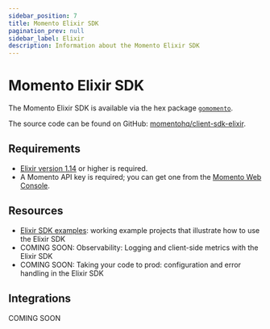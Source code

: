 ```yaml
---
sidebar_position: 7
title: Momento Elixir SDK
pagination_prev: null
sidebar_label: Elixir
description: Information about the Momento Elixir SDK
---
```


# Momento Elixir SDK

The Momento Elixir SDK is available via the hex package [`gomomento`](https://hex.pm/packages/gomomento).

The source code can be found on GitHub: [momentohq/client-sdk-elixir](https://github.com/momentohq/client-sdk-elixir).

## Requirements

- [Elixir version 1.14](https://elixir-lang.org/install.html) or higher is required.
- A Momento API key is required; you can get one from the [Momento Web Console](https://console.gomomento.com/).

## Resources

- [Elixir SDK examples](https://github.com/momentohq/client-sdk-elixir/blob/main/examples/README.md): working example projects that illustrate how to use the Elixir SDK
- COMING SOON: Observability: Logging and client-side metrics with the Elixir SDK
- COMING SOON: Taking your code to prod: configuration and error handling in the Elixir SDK

## Integrations

COMING SOON
